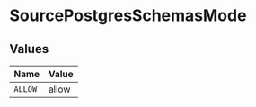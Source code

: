 # SourcePostgresSchemasMode


## Values

| Name    | Value   |
| ------- | ------- |
| `ALLOW` | allow   |